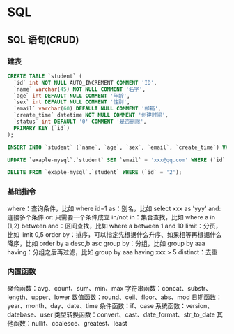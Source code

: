 # SQL

## SQL 语句(CRUD)

### 建表

```sql
CREATE TABLE `student` (
  `id` int NOT NULL AUTO_INCREMENT COMMENT 'ID',
  `name` varchar(45) NOT NULL COMMENT '名字',
  `age` int DEFAULT NULL COMMENT '年龄',
  `sex` int DEFAULT NULL COMMENT '性别',
  `email` varchar(60) DEFAULT NULL COMMENT '邮箱',
  `create_time` datetime NOT NULL COMMENT '创建时间',
  `status` int DEFAULT '0' COMMENT '是否删除',
  PRIMARY KEY (`id`)
);
```

```sql
INSERT INTO `student` (`name`, `age`, `sex`, `email`, `create_time`) VALUES ('someone', '23', '1', 'someone@qq.com', '2023-05-27 10:50:00');
```

```sql
UPDATE `exaple-mysql`.`student` SET `email` = 'xxx@qq.com' WHERE (`id` = '2');
```

```sql
DELETE FROM `exaple-mysql`.`student` WHERE (`id` = '2');
```

### 基础指令

where：查询条件，比如 where id=1
as：别名，比如 select xxx as 'yyy'
and: 连接多个条件
or: 只需要一个条件成立
in/not in：集合查找，比如 where a in (1,2)
between and：区间查找，比如 where a between 1 and 10
limit：分页，比如 limit 0,5
order by：排序，可以指定先根据什么升序、如果相等再根据什么降序，比如 order by a desc,b asc
group by：分组，比如 group by aaa
having：分组之后再过滤，比如 group by aaa having xxx > 5
distinct：去重

### 内置函数

聚合函数：avg、count、sum、min、max
字符串函数：concat、substr、length、upper、lower
数值函数：round、ceil、floor、abs、mod
日期函数：year、month、day、date、time
条件函数：if、case
系统函数：version、datebase、user
类型转换函数：convert、cast、date_format、str_to_date
其他函数：nullif、coalesce、greatest、least
